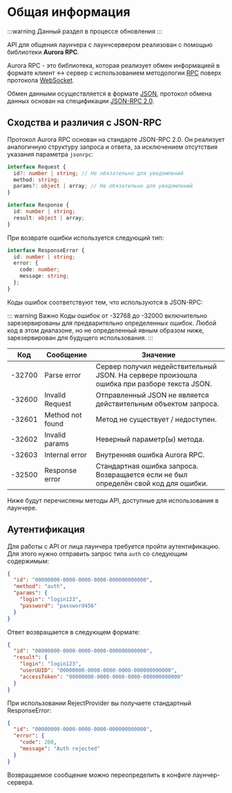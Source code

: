 # Общая информация

:::warning
Данный раздел в процессе обновления
:::

API для общения лаунчера с лаунчсервером реализован с помощью библиотеки **Aurora RPC**.

Aurora RPC - это библиотека, которая реализует обмен информацией в формате клиент ↔ сервер с использованием методологии [RPC](https://ru.wikipedia.org/wiki/Удалённый_вызов_процедур) поверх протокола [WebSocket](https://developer.mozilla.org/ru/docs/Web/API/WebSocket).

Обмен данными осуществляется в формате [JSON](https://ru.wikipedia.org/wiki/JSON), протокол обмена данных основан на спецификации [JSON-RPC 2.0](https://www.jsonrpc.org/specification).

## Сходства и различия с JSON-RPC

Протокол Aurora RPC основан на стандарте JSON-RPC 2.0. Он реализует аналогичную структуру запроса и ответа, за исключением отсутствия указания параметра `jsonrpc`:

```ts
interface Request {
  id?: number | string; // Не обязательно для уведомлений
  method: string;
  params?: object | array; // Не обязательно для уведомлений
}

interface Response {
  id: number | string;
  result: object | array;
}
```

При возврате ошибки используется следующий тип:

```ts
interface ResponseError {
  id: number | string;
  error: {
    code: number;
    message: string;
  };
}
```

Коды ошибок соответствуют тем, что используются в JSON-RPC:

::: warning Важно
Коды ошибок от -32768 до -32000 включительно зарезервированы для предварительно определенных ошибок. Любой код в этом диапазоне, но не определенный явным образом ниже, зарезервирован для будущего использования.
:::

| Код    | Сообщение        | Значение                                                                                   |
| ------ | ---------------- | ------------------------------------------------------------------------------------------ |
| -32700 | Parse error      | Сервер получил недействительный JSON. На сервере произошла ошибка при разборе текста JSON. |
| -32600 | Invalid Request  | Отправленный JSON не является действительным объектом запроса.                             |
| -32601 | Method not found | Метод не существует / недоступен.                                                          |
| -32602 | Invalid params   | Неверный параметр(ы) метода.                                                               |
| -32603 | Internal error   | Внутренняя ошибка Aurora RPC.                                                              |
| -32500 | Response error   | Стандартная ошибка запроса. Возвращается если не был определён свой код для ошибки.        |

Ниже будут перечислены методы API, доступные для использования в лаунчере.

## Аутентификация

Для работы с API от лица лаунчера требуется пройти аутентификацию. Для этого нужно отправить запрос типа `auth` со следующим содержимым:

```json
{
  "id": "00000000-0000-0000-0000-000000000000",
  "method": "auth",
  "params": {
    "login": "login123",
    "password": "password456"
  }
}
```

Ответ возвращается в следующем формате:

```json
{
  "id": "00000000-0000-0000-0000-000000000000",
  "result": {
    "login": "login123",
    "userUUID": "00000000-0000-0000-0000-000000000000",
    "accessToken": "00000000-0000-0000-0000-000000000000"
  }
}
```

При использовании RejectProvider вы получаете стандартный ResponseError:

```json
{
  "id": "00000000-0000-0000-0000-000000000000",
  "error": {
    "code": 200,
    "message": "Auth rejected"
  }
}
```

Возвращаемое сообщение можно переопределить в конфиге лаунчер-сервера.
